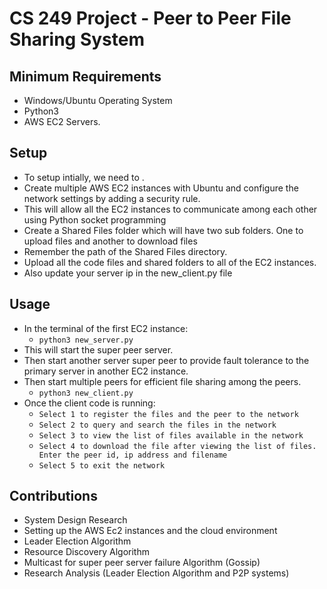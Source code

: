 # CS 249 Project - Peer to Peer File Sharing System

## Minimum Requirements
* Windows/Ubuntu Operating System
* Python3
* AWS EC2 Servers.

## Setup
* To setup intially, we need to .
* Create multiple AWS EC2 instances with Ubuntu and configure the network settings by adding a security rule.
* This will allow all the EC2 instances to communicate among each other using Python socket programming
* Create a Shared Files folder which will have two sub folders. One to upload files and another to download files
* Remember the path of the Shared Files directory.
* Upload all the code files and shared folders to all of the EC2 instances. 
* Also update your server ip in the new_client.py file

## Usage
* In the terminal of the first EC2 instance:
    * ```python3 new_server.py```
* This will start the super peer server.
* Then start another server super peer to provide fault tolerance to the primary server in another EC2 instance.
* Then start multiple peers for efficient file sharing among the peers. 
    * ```python3 new_client.py```
* Once the client code is running:
    * ```Select 1 to register the files and the peer to the network```
    * ```Select 2 to query and search the files in the network```
    * ```Select 3 to view the list of files available in the network```
    * ```Select 4 to download the file after viewing the list of files. Enter the peer id, ip address and filename```
    * ```Select 5 to exit the network```

## Contributions
* System Design Research 
* Setting up the AWS Ec2 instances and the cloud environment
* Leader Election Algorithm 
* Resource Discovery Algorithm
* Multicast for super peer server failure Algorithm (Gossip)
* Research Analysis (Leader Election Algorithm and P2P systems) 

